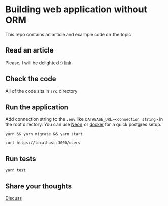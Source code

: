 # Building web application without ORM
This repo contains an article and example code on the topic

## Read an article
Please, I will be delighted :) [link](./article.md)

## Check the code
All of the code sits in `src` directory

## Run the application
Add connection string to the `.env` like `DATABASE_URL=<connection string>` in the root directory. You can use [Neon](https://neon.tech/) or [docker](https://hub.docker.com/_/postgres) for a quick postgres setup.

```
yarn && yarn migrate && yarn start
```

```
curl https://localhost:3000/users
```

## Run tests
```
yarn test
```

## Share your thoughts
[Discuss](https://github.com/duskpoet/no-orm-example/discussions/1)
